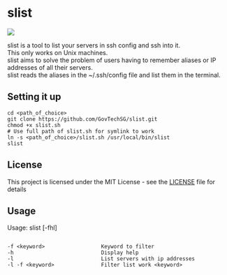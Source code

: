# slist
![](https://img.shields.io/github/release/GovTechSG/slist.svg?style=flat)

slist is a tool to list your servers in ssh config and ssh into it.<br/>
This only works on Unix machines.<br/>
slist aims to solve the problem of users having to remember aliases or IP addresses of all their servers.<br/>
slist reads the aliases in the ~/.ssh/config file and list them in the terminal.

## Setting it up
```
cd <path_of_choice>
git clone https://github.com/GovTechSG/slist.git
chmod +x slist.sh
# Use full path of slist.sh for symlink to work
ln -s <path_of_choice>/slist.sh /usr/local/bin/slist
slist
```

## License
This project is licensed under the MIT License - see the [LICENSE](LICENSE) file for details

## Usage
Usage: slist [-fhl]
```

-f <keyword>                  Keyword to filter
-h                            Display help
-l                            List servers with ip addresses
-l -f <keyword>               Filter list work <keyword>
```
